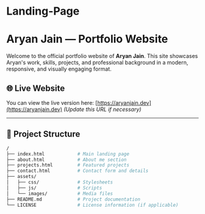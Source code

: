 # Landing-Page
# Aryan Jain — Portfolio Website

Welcome to the official portfolio website of **Aryan Jain**. This site showcases Aryan's work, skills, projects, and professional background in a modern, responsive, and visually engaging format.

## 🌐 Live Website

You can view the live version here: [https://aryanjain.dev](https://aryanjain.dev) *(Update this URL if necessary)*

---

## 📁 Project Structure

```bash
/
├── index.html            # Main landing page
├── about.html            # About me section
├── projects.html         # Featured projects
├── contact.html          # Contact form and details
├── assets/
│   ├── css/              # Stylesheets
│   ├── js/               # Scripts
│   └── images/           # Media files
├── README.md             # Project documentation
└── LICENSE               # License information (if applicable)
